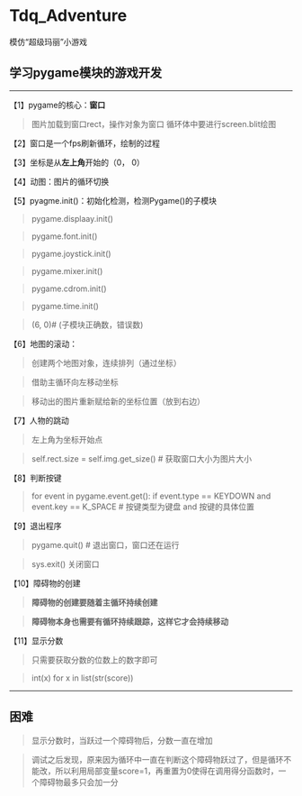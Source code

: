 # Tdq_Adventure
模仿“超级玛丽”小游戏

## 学习pygame模块的游戏开发
---

【1】pygame的核心：**窗口**
> 图片加载到窗口rect，操作对象为窗口
> 循环体中要进行screen.blit绘图



【2】窗口是一个fps刷新循环，绘制的过程

【3】坐标是从**左上角**开始的（0， 0）

【4】动图：图片的循环切换

【5】pyagme.init()：初始化检测，检测Pygame()的子模块
> pygame.displaay.init()

> pygame.font.init()

> pygame.joystick.init()

> pygame.mixer.init()

> pygame.cdrom.init()

> pygame.time.init()

> (6, 0)# (子模块正确数，错误数)


【6】地图的滚动：
> 创建两个地图对象，连续排列（通过坐标）

> 借助主循环向左移动坐标

> 移动出的图片重新赋给新的坐标位置（放到右边）

【7】人物的跳动
> 左上角为坐标开始点

> self.rect.size = self.img.get_size() # 获取窗口大小为图片大小

【8】判断按键
> for event in pygame.event.get():
    if event.type == KEYDOWN and event.key == K_SPACE # 按键类型为键盘 and 按键的具体位置

【9】退出程序
> pygame.quit() # 退出窗口，窗口还在运行

>sys.exit() 关闭窗口

【10】障碍物的创建
> **障碍物的创建要随着主循环持续创建**

> **障碍物本身也需要有循环持续跟踪，这样它才会持续移动**

【11】显示分数
> 只需要获取分数的位数上的数字即可

> int(x) for x in list(str(score))
---

## 困难
> 显示分数时，当跃过一个障碍物后，分数一直在增加

> 调试之后发现，原来因为循环中一直在判断这个障碍物跃过了，但是循环不能改，所以利用局部变量score=1，再重置为0使得在调用得分函数时，一个障碍物最多只会加一分

